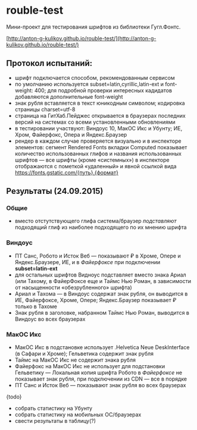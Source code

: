 # rouble-test
Мини-проект для тестирования шрифтов из библиотеки Гугл.Фонтс.

[http://anton-g-kulikov.github.io/rouble-test/](http://anton-g-kulikov.github.io/rouble-test/)

## Протокол испытаний:
- шрифт подключается способом, рекомендованным сервисом
- по умолчанию используется subset=latin,cyrillic,latin-ext и font-weight: 400; для подробной проверки интересных кадидатов добавляются дополнительные font-weight
- знак рубля вставляется в текст юникодным символом; кодировка страницы charset=utf-8
- страница на ГитХаб.Пейджес открывается в браузерах последних версий на системах со всеми установленными обновлениями
- в тестировании участвуют: Виндоус 10, МакОС Икс и Убунту; ИЕ, Хром, Файерфокс, Опера и Яндекс.Браузер
- рендер в каждом случае проверяется визуально и в инспекторе элементов: сегмент Rendered Fonts вкладки Computed показывает количество использованных глифов и названия использованных шрифтов
— все шрифты (кроме «системных») в инспекторе отображаются с пометкой «удаленный» и явной ссылкой вида https://fonts.gstatic.com/{путь}.{формат}


## Результаты (24.09.2015)
### Общие
- вместо отстутствующего глифа система/браузер _подставляют_ подходящий глиф из наиболее подходящего по их мнению шрифта

### Виндоус
- ПТ Санс, Робото и Исток Веб — показывают ₽ в Хроме, Опере и Яндекс.Браузере, ИЕ, и в _Файерфоксе_ при подключении __subset=latin-ext__
- для остальных шрифтов Видноус подставляет вместо знака Ариал (или Тахому, в ФайерФоксе еще и Таймс Нью Роман, в зависимости от насыщенности «обезрубленного» шрифта)
- Ариал и Тахома — в Виндоус содержат знак рубля, он выводится в ИЕ, Файерфоксе, Хроме, Опере; Яндекс.Браузер показывает ₽ только в Тахоме
- Знак рубля в заголовке, набранном Таймс Нью Роман, выводится в Виндоус во всех браузерах

### МакОС Икс
- МакОС Икс в подстановке использует .Helvetica Neue DeskInterface (в Сафари и Хроме); Гельветика содержит знак рубля
- Таймс на МакОС Икс не содержит знака рубля
- Файерфокс на МакОС Икс не использует для подстановки Гельветику
— Локальная копия шрифта Робото в _Файерфоксе_ не показывает знак рубля, при подключении из CDN — все в порядке 
- ПТ Санс и Исток Веб — показывают знак рубля во всех браузерах

{todo}
- собрать статистику на Убунту
- собрать статистику на мобильных ОС/браузерах
- свести результаты в таблицу(?)